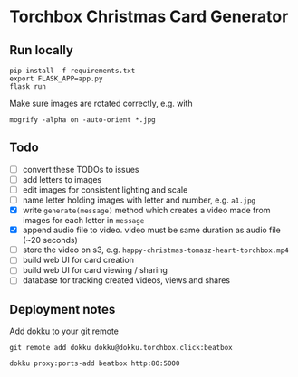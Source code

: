 # Torchbox Christmas Card Generator

## Run locally

```
pip install -f requirements.txt
export FLASK_APP=app.py
flask run
```

Make sure images are rotated correctly, e.g. with

```
mogrify -alpha on -auto-orient *.jpg
```

## Todo

 - [ ] convert these TODOs to issues
 - [ ] add letters to images
 - [ ] edit images for consistent lighting and scale
 - [ ] name letter holding images with letter and number, e.g. `a1.jpg`
 - [x] write `generate(message)` method which creates a video made from images for each letter in `message`
 - [x] append audio file to video. video must be same duration as audio file (~20 seconds)
 - [ ] store the video on s3, e.g. `happy-christmas-tomasz-heart-torchbox.mp4`
 - [ ] build web UI for card creation
 - [ ] build web UI for card viewing / sharing
 - [ ] database for tracking created videos, views and shares

## Deployment notes

Add dokku to your git remote

```
git remote add dokku dokku@dokku.torchbox.click:beatbox
```

```
dokku proxy:ports-add beatbox http:80:5000
```
